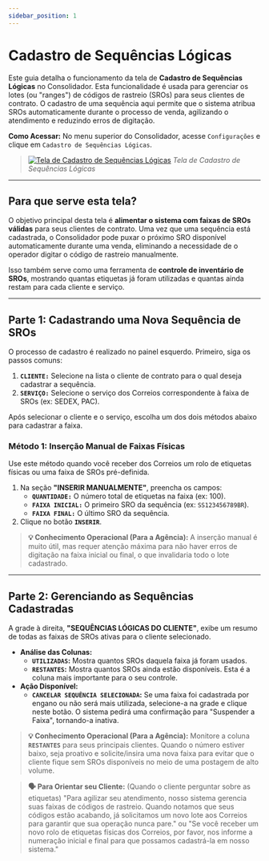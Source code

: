 ```yaml
---
sidebar_position: 1
---
```


# Cadastro de Sequências Lógicas

Este guia detalha o funcionamento da tela de **Cadastro de Sequências Lógicas** no Consolidador. Esta funcionalidade é usada para gerenciar os lotes (ou "ranges") de códigos de rastreio (SROs) para seus clientes de contrato. O cadastro de uma sequência aqui permite que o sistema atribua SROs automaticamente durante o processo de venda, agilizando o atendimento e reduzindo erros de digitação.

**Como Acessar:** No menu superior do Consolidador, acesse `Configurações` e clique em `Cadastro de Sequências Lógicas`.

> [![Tela de Cadastro de Sequências Lógicas](/img/cadastro_sequencia_logica/cadastro-sequencia-logica.png)](/img/cadastro_sequencia_logica/cadastro-sequencia-logica.png)
> *Tela de Cadastro de Sequências Lógicas*

---

## Para que serve esta tela?

O objetivo principal desta tela é **alimentar o sistema com faixas de SROs válidas** para seus clientes de contrato. Uma vez que uma sequência está cadastrada, o Consolidador pode puxar o próximo SRO disponível automaticamente durante uma venda, eliminando a necessidade de o operador digitar o código de rastreio manualmente.

Isso também serve como uma ferramenta de **controle de inventário de SROs**, mostrando quantas etiquetas já foram utilizadas e quantas ainda restam para cada cliente e serviço.

---

## Parte 1: Cadastrando uma Nova Sequência de SROs

O processo de cadastro é realizado no painel esquerdo. Primeiro, siga os passos comuns:

1.  **`CLIENTE:`** Selecione na lista o cliente de contrato para o qual deseja cadastrar a sequência.
2.  **`SERVIÇO:`** Selecione o serviço dos Correios correspondente à faixa de SROs (ex: SEDEX, PAC).

Após selecionar o cliente e o serviço, escolha um dos dois métodos abaixo para cadastrar a faixa.

### Método 1: Inserção Manual de Faixas Físicas

Use este método quando você receber dos Correios um rolo de etiquetas físicas ou uma faixa de SROs pré-definida.

1.  Na seção **"INSERIR MANUALMENTE"**, preencha os campos:
    * **`QUANTIDADE:`** O número total de etiquetas na faixa (ex: 100).
    * **`FAIXA INICIAL:`** O primeiro SRO da sequência (ex: `SS123456789BR`).
    * **`FAIXA FINAL:`** O último SRO da sequência.
2.  Clique no botão **`INSERIR`**.

> **💡 Conhecimento Operacional (Para a Agência):** A inserção manual é muito útil, mas requer atenção máxima para não haver erros de digitação na faixa inicial ou final, o que invalidaria todo o lote cadastrado.

---

## Parte 2: Gerenciando as Sequências Cadastradas

A grade à direita, **"SEQUÊNCIAS LÓGICAS DO CLIENTE"**, exibe um resumo de todas as faixas de SROs ativas para o cliente selecionado.

* **Análise das Colunas:**
    * **`UTILIZADAS`:** Mostra quantos SROs daquela faixa já foram usados.
    * **`RESTANTES`:** Mostra quantos SROs ainda estão disponíveis. Esta é a coluna mais importante para o seu controle.
* **Ação Disponível:**
    * **`CANCELAR SEQUÊNCIA SELECIONADA`:** Se uma faixa foi cadastrada por engano ou não será mais utilizada, selecione-a na grade e clique neste botão. O sistema pedirá uma confirmação para "Suspender a Faixa", tornando-a inativa.

> **💡 Conhecimento Operacional (Para a Agência):** Monitore a coluna **`RESTANTES`** para seus principais clientes. Quando o número estiver baixo, seja proativo e solicite/insira uma nova faixa para evitar que o cliente fique sem SROs disponíveis no meio de uma postagem de alto volume.

> **🗣️ Para Orientar seu Cliente:** (Quando o cliente perguntar sobre as etiquetas) "Para agilizar seu atendimento, nosso sistema gerencia suas faixas de códigos de rastreio. Quando notamos que seus códigos estão acabando, já solicitamos um novo lote aos Correios para garantir que sua operação nunca pare." ou "Se você receber um novo rolo de etiquetas físicas dos Correios, por favor, nos informe a numeração inicial e final para que possamos cadastrá-la em nosso sistema."
